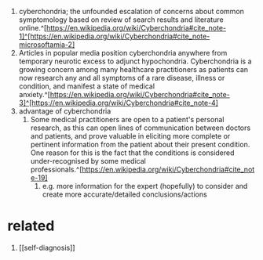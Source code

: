 1. cyberchondria; the unfounded escalation of concerns about common symptomology based on review of search results and literature online.^[https://en.wikipedia.org/wiki/Cyberchondria#cite_note-1]^[https://en.wikipedia.org/wiki/Cyberchondria#cite_note-microsoftamia-2]
2. Articles in popular media position cyberchondria anywhere from temporary neurotic excess to adjunct hypochondria. Cyberchondria is a growing concern among many healthcare practitioners as patients can now research any and all symptoms of a rare disease, illness or condition, and manifest a state of medical anxiety.^[https://en.wikipedia.org/wiki/Cyberchondria#cite_note-3]^[https://en.wikipedia.org/wiki/Cyberchondria#cite_note-4]
3. advantage of cyberchondria
	1. Some medical practitioners are open to a patient's personal research, as this can open lines of communication between doctors and patients, and prove valuable in eliciting more complete or pertinent information from the patient about their present condition. One reason for this is the fact that the conditions is considered under-recognised by some medical professionals.^[https://en.wikipedia.org/wiki/Cyberchondria#cite_note-19]
		1. e.g. more information for the expert (hopefully) to consider and create more accurate/detailed conclusions/actions
# related
1. [[self-diagnosis]]